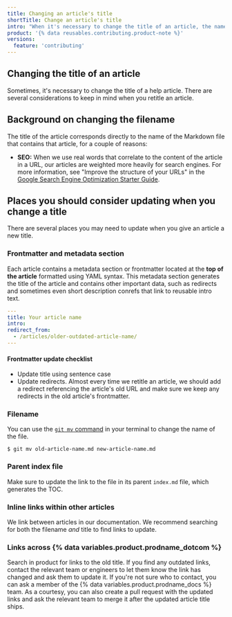 ```yaml
---
title: Changing an article's title
shortTitle: Change an article's title
intro: "When it's necessary to change the title of an article, the name may need to be updated in several places."
product: '{% data reusables.contributing.product-note %}'
versions:
  feature: 'contributing'
---
```


## Changing the title of an article

Sometimes, it's necessary to change the title of a help article. There are several considerations to keep in mind when you retitle an article.

## Background on changing the filename

The title of the article corresponds directly to the name of the Markdown file that contains that article, for a couple of reasons:

- **SEO:** When we use real words that correlate to the content of the article in a URL, our articles are weighted more heavily for search engines. For more information, see "Improve the structure of your URLs" in the [Google Search Engine Optimization Starter Guide](http://static.googleusercontent.com/media/www.google.com/en//webmasters/docs/search-engine-optimization-starter-guide.pdf).

## Places you should consider updating when you change a title

There are several places you may need to update when you give an article a new title.

### Frontmatter and metadata section

Each article contains a metadata section or frontmatter located at the **top of the article** formatted using YAML syntax. This metadata section generates the title of the article and contains other important data, such as redirects and sometimes even short description conrefs that link to reusable intro text.

```yaml
---
title: Your article name
intro:
redirect_from:
  - /articles/older-outdated-article-name/
---
```

#### Frontmatter update checklist

- Update title using sentence case
- Update redirects. Almost every time we retitle an article, we should add a redirect referencing the article's old URL and make sure we keep any redirects in the old article's frontmatter.

### Filename

You can use the [`git mv` command](https://git-scm.com/docs/git-mv) in your terminal to change the name of the file.

`$ git mv old-article-name.md new-article-name.md`

### Parent index file

Make sure to update the link to the file in its parent `index.md` file, which generates the TOC.

### Inline links within other articles

We link between articles in our documentation. We recommend searching for both the filename *and* title to find links to update.

### Links across {% data variables.product.prodname_dotcom %}

Search in product for links to the old title. If you find any outdated links, contact the relevant team or engineers to let them know the link has changed and ask them to update it. If you're not sure who to contact, you can ask a member of the {% data variables.product.prodname_docs %} team. As a courtesy, you can also create a pull request with the updated links and ask the relevant team to merge it after the updated article title ships.
